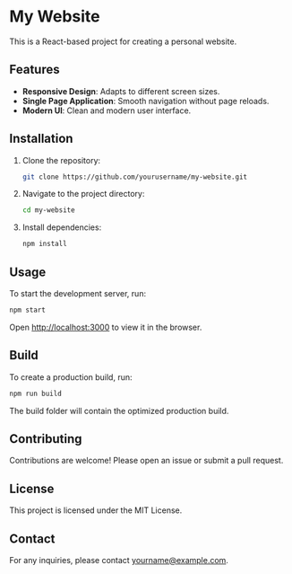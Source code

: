 # My Website

This is a React-based project for creating a personal website.

## Features

- **Responsive Design**: Adapts to different screen sizes.
- **Single Page Application**: Smooth navigation without page reloads.
- **Modern UI**: Clean and modern user interface.

## Installation

1. Clone the repository:
    ```bash
    git clone https://github.com/yourusername/my-website.git
    ```
2. Navigate to the project directory:
    ```bash
    cd my-website
    ```
3. Install dependencies:
    ```bash
    npm install
    ```

## Usage

To start the development server, run:
```bash
npm start
```
Open [http://localhost:3000](http://localhost:3000) to view it in the browser.

## Build

To create a production build, run:
```bash
npm run build
```
The build folder will contain the optimized production build.

## Contributing

Contributions are welcome! Please open an issue or submit a pull request.

## License

This project is licensed under the MIT License.

## Contact

For any inquiries, please contact [yourname@example.com](mailto:yourname@example.com).